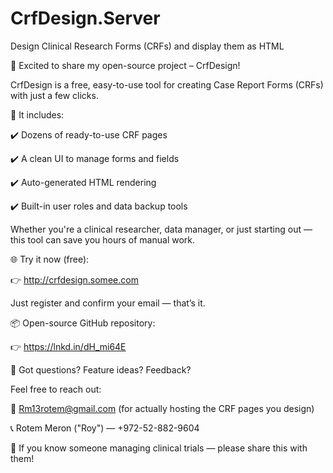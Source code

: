 # CrfDesign.Server
Design Clinical Research Forms (CRFs) and display them as HTML

🚀 Excited to share my open-source project – CrfDesign!

 CrfDesign is a free, easy-to-use tool for creating Case Report Forms (CRFs) with just a few clicks.

🧠 It includes:

 ✔️ Dozens of ready-to-use CRF pages

 ✔️ A clean UI to manage forms and fields

 ✔️ Auto-generated HTML rendering

 ✔️ Built-in user roles and data backup tools

Whether you're a clinical researcher, data manager, or just starting out — this tool can save you hours of manual work.

🌐 Try it now (free):

 👉 http://crfdesign.somee.com

 Just register and confirm your email — that’s it.

📦 Open-source GitHub repository:

 👉 https://lnkd.in/dH_mi64E

💬 Got questions? Feature ideas? Feedback?

 Feel free to reach out:

 📧 Rm13rotem@gmail.com (for actually hosting the CRF pages you design)

 📞 Rotem Meron ("Roy") — +972-52-882-9604

🙏 If you know someone managing clinical trials — please share this with them!
